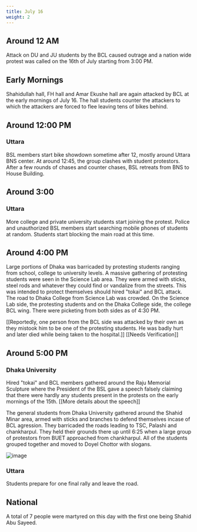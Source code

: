 ```yaml
---
title: July 16
weight: 2
---
```


## Around 12 AM
Attack on DU and JU students by the BCL caused outrage and a nation wide protest was called on the 16th of July starting from 3:00 PM.

## Early Mornings
Shahidullah hall, FH hall and Amar Ekushe hall are again attacked by BCL at the early mornings of July 16. The hall students counter the attackers to which the attackers are forced to flee leaving tens of bikes behind.

## Around 12:00 PM

### Uttara
BSL members start bike showdown sometime after 12, mostly around Uttara BNS center. At around 12:45, the group clashes with student protestors. After a few rounds of chases and counter chases, BSL retreats from BNS to House Building.

## Around 3:00

### Uttara
More college and private university students start joining the protest. Police and unauthorized BSL members start searching mobile phones of students at random. Students start blocking the main road at this time.

## Around 4:00 PM

Large portions of Dhaka was barricaded by protesting students ranging from school, college to university levels. A massive gathering of protesting students were seen in the Science Lab area. They were armed with sticks, steel rods and whatever they could find or vandalize from the streets. This was intended to protect themselves should hired "tokai" and BCL attack. The road to Dhaka College from Science Lab was crowded. On the Science Lab side, the protesting students and on the Dhaka College side, the college BCL wing. There were picketing from both sides as of 4:30 PM. 

[[Reportedly, one person from the BCL side was attacked by their own as they mistook him to be one of the protesting students. He was badly hurt and later died while being taken to the hospital.]] [[Needs Verification]]

## Around 5:00 PM

### Dhaka University
Hired "tokai" and BCL members gathered around the Raju Memorial Sculpture where the President of the BSL gave a speech falsely claiming that there were hardly any students present in the protests on the early mornings of the 15th. [[More details about the speech]]

The general students from Dhaka University gathered around the Shahid Minar area, armed with sticks and branches to defend themselves incase of BCL agression. They barricaded the roads leading to TSC, Palashi and chankharpul. They held their grounds there up until 6:25 when a large group of protestors from BUET approached from chankharpul. All of the students grouped together and moved to Doyel Chottor with slogans.

![image](/16_img_1.jpg)

### Uttara
Students prepare for one final rally and leave the road.

## National
A total of 7 people were martyred on this day with the first one being Shahid Abu Sayeed.